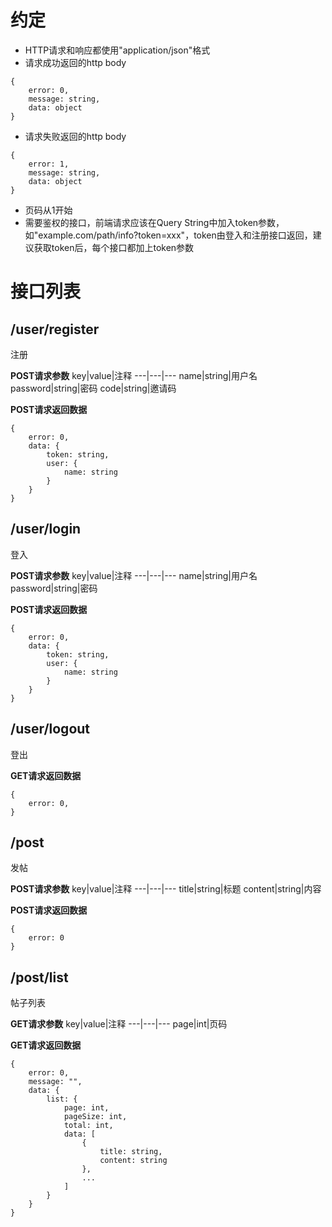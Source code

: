 # 约定
- HTTP请求和响应都使用"application/json"格式
- 请求成功返回的http body
```
{
    error: 0,
    message: string,
    data: object
}
```
- 请求失败返回的http body
```
{
    error: 1,
    message: string,
    data: object
}
```
- 页码从1开始
- 需要鉴权的接口，前端请求应该在Query String中加入token参数，如"example.com/path/info?token=xxx"，token由登入和注册接口返回，建议获取token后，每个接口都加上token参数

# 接口列表
## /user/register
注册

**POST请求参数**
key|value|注释
---|---|---
name|string|用户名
password|string|密码
code|string|邀请码

**POST请求返回数据**
```
{
    error: 0,
    data: {
        token: string,
        user: {
            name: string
        }
    }
}
```

## /user/login
登入

**POST请求参数**
key|value|注释
---|---|---
name|string|用户名
password|string|密码

**POST请求返回数据**
```
{
    error: 0,
    data: {
        token: string,
        user: {
            name: string
        }
    }
}
```

## /user/logout
登出

**GET请求返回数据**
```
{
    error: 0,
}
```


## /post
发帖

**POST请求参数**
key|value|注释
---|---|---
title|string|标题
content|string|内容

**POST请求返回数据**
```
{
    error: 0
}
```

## /post/list
帖子列表

**GET请求参数**
key|value|注释
---|---|---
page|int|页码

**GET请求返回数据**
```
{
    error: 0,
    message: "",
    data: {
        list: {
            page: int,
            pageSize: int,
            total: int,
            data: [
                {
                    title: string,
                    content: string
                },
                ...
            ]
        }
    }
}
```